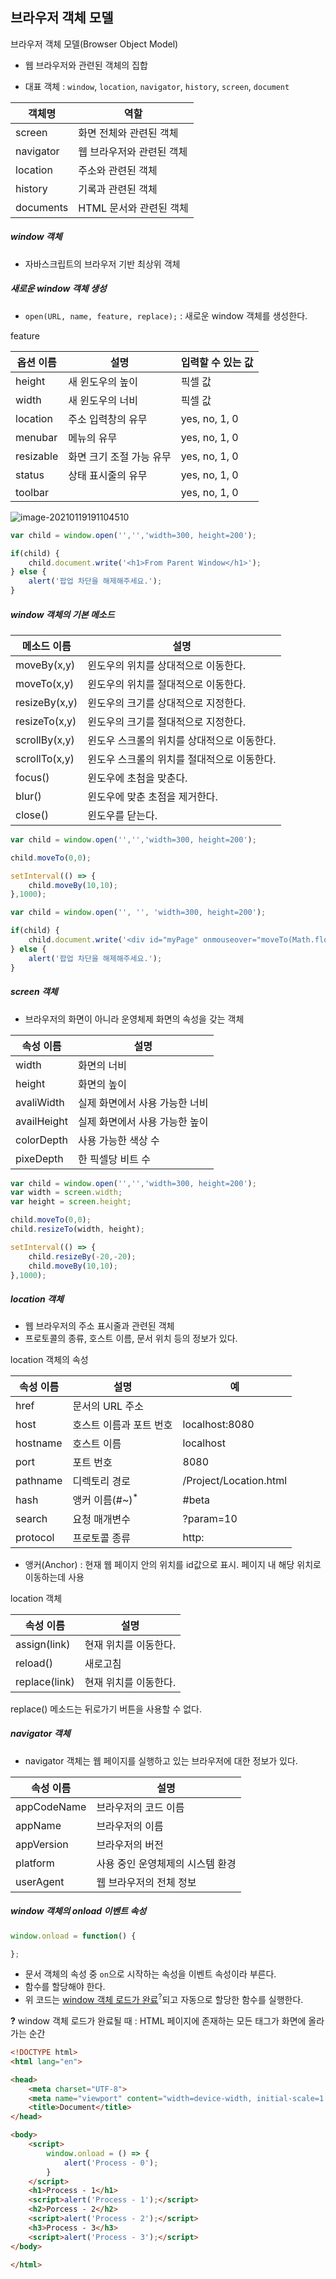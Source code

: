 ## 브라우저 객체 모델

브라우저 객체 모델(Browser Object Model)

- 웹 브라우저와 관련된 객체의 집합

- 대표 객체 : `window`, `location`, `navigator`, `history`, `screen`, `document`



| 객체명    | 역할                      |
| --------- | ------------------------- |
| screen    | 화면 전체와 관련된 객체   |
| navigator | 웹 브라우저와 관련된 객체 |
| location  | 주소와 관련된 객체        |
| history   | 기록과 관련된 객체        |
| documents | HTML 문서와 관련된 객체   |



##### window 객체

- 자바스크립트의 브라우저 기반 최상위 객체



##### 새로운 window  객체 생성

- `open(URL, name, feature, replace);` : 새로운 window 객체를 생성한다.

feature

| 옵션 이름 | 설명                     | 입력할 수 있는 값 |
| --------- | ------------------------ | ----------------- |
| height    | 새 윈도우의 높이         | 픽셀 값           |
| width     | 새 윈도우의 너비         | 픽셀 값           |
| location  | 주소 입력창의 유무       | yes, no, 1, 0     |
| menubar   | 메뉴의 유무              | yes, no, 1, 0     |
| resizable | 화면 크기 조절 가능 유무 | yes, no, 1, 0     |
| status    | 상태 표시줄의 유무       | yes, no, 1, 0     |
| toolbar   |                          | yes, no, 1, 0     |

![image-20210119191104510](C:\Users\Gusangbuck\AppData\Roaming\Typora\typora-user-images\image-20210119191104510.png)

```js
var child = window.open('','','width=300, height=200');

if(child) {
    child.document.write('<h1>From Parent Window</h1>');
} else {
    alert('팝업 차단을 해제해주세요.');
}
```



##### window 객체의 기본 메소드

| 메소드 이름   | 설명                                        |
| ------------- | ------------------------------------------- |
| moveBy(x,y)   | 윈도우의 위치를 상대적으로 이동한다.        |
| moveTo(x,y)   | 윈도우의 위치를 절대적으로 이동한다.        |
| resizeBy(x,y) | 윈도우의 크기를 상대적으로 지정한다.        |
| resizeTo(x,y) | 윈도우의 크기를 절대적으로 지정한다.        |
| scrollBy(x,y) | 윈도우 스크롤의 위치를 상대적으로 이동한다. |
| scrollTo(x,y) | 윈도우 스크롤의 위치를 절대적으로 이동한다. |
| focus()       | 윈도우에 초첨을 맞춘다.                     |
| blur()        | 윈도우에 맞춘 초점을 제거한다.              |
| close()       | 윈도우를 닫는다.                            |

```js
var child = window.open('','','width=300, height=200');

child.moveTo(0,0);

setInterval(() => {
	child.moveBy(10,10);
},1000);
```

```js
var child = window.open('', '', 'width=300, height=200');

if(child) {
    child.document.write('<div id="myPage" onmouseover="moveTo(Math.floor(Math.random() * 1920) + 1,Math.floor(Math.random() * 1080) + 1);">안녕</div>');
} else {
    alert('팝업 차단을 해제해주세요.');
}
```



##### screen 객체

- 브라우저의 화면이 아니라 운영체제 화면의 속성을 갖는 객체

| 속성 이름   | 설명                           |
| ----------- | ------------------------------ |
| width       | 화면의 너비                    |
| height      | 화면의 높이                    |
| avaliWidth  | 실제 화면에서 사용 가능한 너비 |
| availHeight | 실제 화면에서 사용 가능한 높이 |
| colorDepth  | 사용 가능한 색상 수            |
| pixeDepth   | 한 픽셀당 비트 수              |



```js
var child = window.open('','','width=300, height=200');
var width = screen.width;
var height = screen.height;

child.moveTo(0,0);
child.resizeTo(width, height);

setInterval(() => {
	child.resizeBy(-20,-20);
    child.moveBy(10,10);
},1000);
```



##### location 객체

- 웹 브라우저의 주소 표시줄과 관련된 객체
- 프로토콜의 종류, 호스트 이름, 문서 위치 등의 정보가 있다.

location 객체의 속성

| 속성 이름 | 설명                      | 예                     |
| --------- | ------------------------- | ---------------------- |
| href      | 문서의 URL 주소           |                        |
| host      | 호스트 이름과 포트 번호   | localhost:8080         |
| hostname  | 호스트 이름               | localhost              |
| port      | 포트 번호                 | 8080                   |
| pathname  | 디렉토리 경로             | /Project/Location.html |
| hash      | 앵커 이름(#~)<sup>*</sup> | #beta                  |
| search    | 요청 매개변수             | ?param=10              |
| protocol  | 프로토콜 종류             | http:                  |

* 앵커(Anchor) : 현재 웹 페이지 안의 위치를 id값으로 표시. 페이지 내 해당 위치로 이동하는데 사용



location 객체

| 속성 이름     | 설명                  |
| ------------- | --------------------- |
| assign(link)  | 현재 위치를 이동한다. |
| reload()      | 새로고침              |
| replace(link) | 현재 위치를 이동한다. |

replace() 메소드는 뒤로가기 버튼을 사용할 수 없다.



##### navigator 객체

- navigator 객체는 웹 페이지를 실행하고 있는 브라우저에 대한 정보가 있다.

| 속성 이름   | 설명                             |
| ----------- | -------------------------------- |
| appCodeName | 브라우저의 코드 이름             |
| appName     | 브라우저의 이름                  |
| appVersion  | 브라우저의 버전                  |
| platform    | 사용 중인 운영체제의 시스템 환경 |
| userAgent   | 웹 브라우저의 전체 정보          |



##### window 객체의 onload 이벤트 속성

```js
window.onload = function() {

};
```

- 문서 객체의 속성 중 `on`으로 시작하는 속성을 이벤트 속성이라 부른다.
- 함수를 할당해야 한다.
- 위 코드는 <u>window 객체 로드가 완료</u><sup>?</sup>되고 자동으로 할당한 함수를 실행한다.

**?** window 객체 로드가 완료될 때 : HTML 페이지에 존재하는 모든 태그가 화면에 올라가는 순간

```html
<!DOCTYPE html>
<html lang="en">

<head>
    <meta charset="UTF-8">
    <meta name="viewport" content="width=device-width, initial-scale=1.0">
    <title>Document</title>
</head>

<body>
    <script>
        window.onload = () => {
            alert('Process - 0');
        }
    </script>
    <h1>Process - 1</h1>
    <script>alert('Process - 1');</script>
    <h2>Porcess - 2</h2>
    <script>alert('Process - 2');</script>
    <h3>Process - 3</h3>
    <script>alert('Process - 3');</script>
</body>

</html>
```



